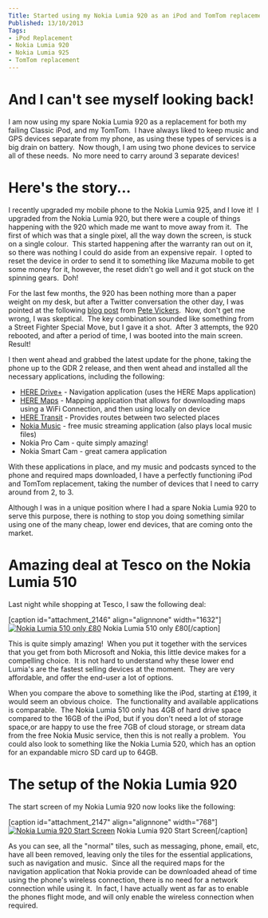 ```yaml
---
Title: Started using my Nokia Lumia 920 as an iPod and TomTom replacement
Published: 13/10/2013
Tags:
- iPod Replacement
- Nokia Lumia 920
- Nokia Lumia 925
- TomTom replacement
---
```


# And I can't see myself looking back!

I am now using my spare Nokia Lumia 920 as a replacement for both my failing Classic iPod, and my TomTom.  I have always liked to keep music and GPS devices separate from my phone, as using these types of services is a big drain on battery.  Now though, I am using two phone devices to service all of these needs.  No more need to carry around 3 separate devices!

# Here's the story...

I recently upgraded my mobile phone to the Nokia Lumia 925, and I love it!  I upgraded from the Nokia Lumia 920, but there were a couple of things happening with the 920 which made me want to move away from it.  The first of which was that a single pixel, all the way down the screen, is stuck on a single colour.  This started happening after the warranty ran out on it, so there was nothing I could do aside from an expensive repair.  I opted to reset the device in order to send it to something like Mazuma mobile to get some money for it, however, the reset didn't go well and it got stuck on the spinning gears.  Doh!

For the last few months, the 920 has been nothing more than a paper weight on my desk, but after a Twitter conversation the other day, I was pointed at the following [blog post](http://mobileworld.appamundi.com/blogs/petevickers/archive/2013/09/13/what-do-i-do-if-my-lumia-shows-spinning-gears-and-won-t-restart.aspx) from [Pete Vickers](https://twitter.com/petevick).  Now, don't get me wrong, I was skeptical.  The key combination sounded like something from a Street Fighter Special Move, but I gave it a shot.  After 3 attempts, the 920 rebooted, and after a period of time, I was booted into the main screen. Result!

I then went ahead and grabbed the latest update for the phone, taking the phone up to the GDR 2 release, and then went ahead and installed all the necessary applications, including the following:

- [HERE Drive+](http://www.windowsphone.com/en-gb/store/app/here-drive/31bbc68c-503e-4561-8d85-a294d54df06f) - Navigation application (uses the HERE Maps application)
- [HERE Maps](http://www.windowsphone.com/en-gb/store/app/here-maps/efa4b4a7-7499-46ce-aa95-3e4ab3b39313) - Mapping application that allows for downloading maps using a WiFi Connection, and then using locally on device
- [HERE Transit](http://www.windowsphone.com/en-gb/store/app/here-transit/adfdad16-b54a-4ec3-b11e-66bd691be4e6) - Provides routes between two selected places
- [Nokia Music](http://www.windowsphone.com/en-gb/store/app/nokia-music/f5874252-1f04-4c3f-a335-4fa3b7b85329) - free music streaming application (also plays local music files)
- Nokia Pro Cam - quite simply amazing!
- Nokia Smart Cam - great camera application

With these applications in place, and my music and podcasts synced to the phone and required maps downloaded, I have a perfectly functioning iPod and TomTom replacement, taking the number of devices that I need to carry around from 2, to 3.

Although I was in a unique position where I had a spare Nokia Lumia 920 to serve this purpose, there is nothing to stop you doing something similar using one of the many cheap, lower end devices, that are coming onto the market.

# Amazing deal at Tesco on the Nokia Lumia 510

Last night while shopping at Tesco, I saw the following deal:

[caption id="attachment_2146" align="alignnone" width="1632"][![Nokia Lumia 510 only £80](http://www.gep13.co.uk/blog/wp-content/uploads/2013/10/WP_20131012_18_47_32_Pro.jpg)](http://www.gep13.co.uk/blog/started-using-nokia-lumia-920-ipod-tomtom-replacement/wp_20131012_18_47_32_pro/) Nokia Lumia 510 only £80[/caption]

This is quite simply amazing!  When you put it together with the services that you get from both Microsoft and Nokia, this little device makes for a compelling choice.  It is not hard to understand why these lower end Lumia's are the fastest selling devices at the moment.  They are very affordable, and offer the end-user a lot of options.

When you compare the above to something like the iPod, starting at £199, it would seem an obvious choice.  The functionality and available applications is comparable.  The Nokia Lumia 510 only has 4GB of hard drive space compared to the 16GB of the iPod, but if you don't need a lot of storage space,or are happy to use the free 7GB of cloud storage, or stream data from the free Nokia Music service, then this is not really a problem.  You could also look to something like the Nokia Lumia 520, which has an option for an expandable micro SD card up to 64GB.

# The setup of the Nokia Lumia 920

The start screen of my Nokia Lumia 920 now looks like the following:

[caption id="attachment_2147" align="alignnone" width="768"][![Nokia Lumia 920 Start Screen](http://www.gep13.co.uk/blog/wp-content/uploads/2013/10/wp_ss_20131013_0001.jpg)](http://www.gep13.co.uk/blog/started-using-nokia-lumia-920-ipod-tomtom-replacement/wp_ss_20131013_0001/) Nokia Lumia 920 Start Screen[/caption]

As you can see, all the "normal" tiles, such as messaging, phone, email, etc, have all been removed, leaving only the tiles for the essential applications, such as navigation and music.  Since all the required maps for the navigation application that Nokia provide can be downloaded ahead of time using the phone's wireless connection, there is no need for a network connection while using it.  In fact, I have actually went as far as to enable the phones flight mode, and will only enable the wireless connection when required.
